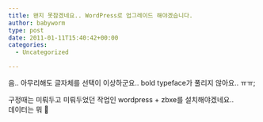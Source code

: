 ```yaml
---
title: 왠지 못참겠네요.. WordPress로 업그레이드 해야겠습니다.
author: babyworm
type: post
date: 2011-01-11T15:40:42+00:00
categories:
  - Uncategorized

---
```

음.. 아무리해도 글자체를 선택이 이상하군요.. bold typeface가 풀리지 않아요.. ㅠㅠ;

<div>
</div>

<div>
  구정때는 미뤄두고 미뤄두었던 작업인 wordpress + zbxe를 설치해야겠네요..
</div>

<div>
</div>

<div>
  데이터는 뭐 🙂
</div>